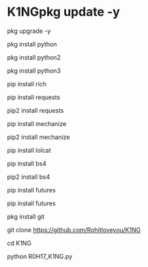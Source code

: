 # K1NGpkg update -y

pkg upgrade -y

pkg install python

 pkg install python2

 pkg install python3

pip install rich

pip install requests

pip2 install requests

pip install mechanize

pip2 install mechanize

pip install lolcat

pip install bs4

pip2 install bs4

pip install futures

pip install futures

pkg install git

git clone https://github.com/Rohitloveyou/K1NG

cd K1NG

python R0H17_K1NG.py
